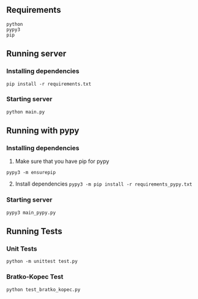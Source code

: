 
## Requirements

```
python
pypy3
pip
```
## Running server
### Installing dependencies

`pip install -r requirements.txt`

### Starting server

`python main.py`
## Running with pypy

### Installing dependencies

1. Make sure that you have pip for pypy

`pypy3 -m ensurepip`

2. Install dependencies
`pypy3 -m pip install -r requirements_pypy.txt`
### Starting server

`pypy3 main_pypy.py`

## Running Tests

### Unit Tests

`python -m unittest test.py`
### Bratko-Kopec Test

`python test_bratko_kopec.py`
